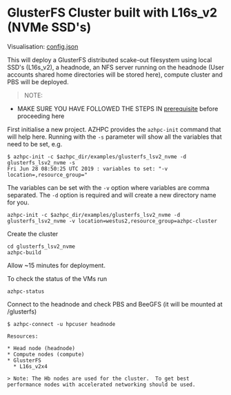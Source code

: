 # GlusterFS Cluster built with L16s_v2 (NVMe SSD's)

Visualisation: [config.json](https://azurehpc.azureedge.net/?o=https://raw.githubusercontent.com/Azure/azurehpc/master/examples/glusterfs_lsv2_nvme/config.json)

This will deploy a GlusterFS distributed scake-out filesystem using local SSD's (L16s_v2), a headnode, an NFS server running on the headnode (User accounts shared home directories will be stored here), compute cluster and PBS will be deployed.

>NOTE:
- MAKE SURE YOU HAVE FOLLOWED THE STEPS IN [prerequisite](../../tutorials/prerequisites.md) before proceeding here

First initialise a new project.  AZHPC provides the `azhpc-init` command that will help here.  Running with the `-s` parameter will show all the variables that need to be set, e.g.

```
$ azhpc-init -c $azhpc_dir/examples/glusterfs_lsv2_nvme -d glusterfs_lsv2_nvme -s
Fri Jun 28 08:50:25 UTC 2019 : variables to set: "-v location=,resource_group="
```

The variables can be set with the `-v` option where variables are comma separated.  The `-d` option is required and will create a new directory name for you.

```
azhpc-init -c $azhpc_dir/examples/glusterfs_lsv2_nvme -d glusterfs_lsv2_nvme -v location=westus2,resource_group=azhpc-cluster
```

Create the cluster

```
cd glusterfs_lsv2_nvme
azhpc-build
```

Allow ~15 minutes for deployment.

To check the status of the VMs run
```
azhpc-status
```
Connect to the headnode and check PBS and BeeGFS (it will be mounted at /glusterfs)

```
$ azhpc-connect -u hpcuser headnode

Resources:

* Head node (headnode)
* Compute nodes (compute)
* GlusterFS
  * L16s_v2x4

> Note: The Hb nodes are used for the cluster.  To get best performance nodes with accelerated networking should be used.
